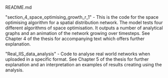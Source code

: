 README.md

"section_4_space_optimising_growth_r_1" - This is the code for the space optimising algorithm for a spatial distribution network.
The model tests four different algorithms of space optimisation. It outputs a number of analytical graphs and an animation of the network growing over timesteps. See Chapter 4 of the thesis for accompanying text which offers further explanation.
	
"Real_IIS_data_analysis" - Code to analyse real world networks when uploaded in a specific format. See Chapter 5 of the thesis for further explanation and an interpretation an examples of results creating using the analysis. 